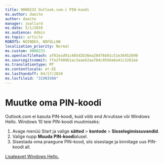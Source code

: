 ```yaml
---
title: 9000233 Outlook.com-i PIN-koodi
ms.author: daeite
author: daeite
manager: joallard
ms.date: 3/1/2019
ms.audience: Admin
ms.topic: article
ROBOTS: NOINDEX, NOFOLLOW
localization_priority: Normal
ms.custom: 9000233
ms.openlocfilehash: af81ead91c865d2b36ea20476b91c51e36452690
ms.sourcegitcommit: ffe2f489b1ac3aae62aa784c959da6a41c3261eb
ms.translationtype: MT
ms.contentlocale: et-EE
ms.lasthandoff: 04/17/2019
ms.locfileid: "31903588"
---
```

# <a name="change-your-pin"></a>Muutke oma PIN-koodi

Outlook.com ei kasuta PIN-koodi, kuid võib end Arvutisse või Windows Hello. Windows 10 teie PIN-koodi muutmiseks:

1. Avage menüü Start ja valige **sätted** > **kontode** > **Sisselogimissuvandid**.
2. Valige nupp **Muuda** **PIN-koodi**alusel.
3. Sisestada oma praegune PIN-kood, siis sisestage ja kinnitage uus PIN-koodi all.

[Lisateavet Windows Hello.](https://support.microsoft.com/help/17215/)